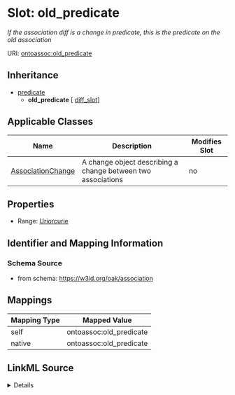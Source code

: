 

# Slot: old_predicate


_If the association diff is a change in predicate, this is the predicate on the old association_





URI: [ontoassoc:old_predicate](https://w3id.org/oak/association/old_predicate)




## Inheritance

* [predicate](predicate.md)
    * **old_predicate** [ [diff_slot](diff_slot.md)]






## Applicable Classes

| Name | Description | Modifies Slot |
| --- | --- | --- |
| [AssociationChange](AssociationChange.md) | A change object describing a change between two associations |  no  |







## Properties

* Range: [Uriorcurie](Uriorcurie.md)





## Identifier and Mapping Information







### Schema Source


* from schema: https://w3id.org/oak/association




## Mappings

| Mapping Type | Mapped Value |
| ---  | ---  |
| self | ontoassoc:old_predicate |
| native | ontoassoc:old_predicate |




## LinkML Source

<details>
```yaml
name: old_predicate
description: If the association diff is a change in predicate, this is the predicate
  on the old association
from_schema: https://w3id.org/oak/association
rank: 1000
is_a: predicate
mixins:
- diff_slot
alias: old_predicate
domain_of:
- AssociationChange
range: uriorcurie

```
</details>